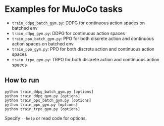 # Examples for MuJoCo tasks

- `train_ddpg_batch_gym.py`: DDPG for continuous action spaces on batched env
- `train_ddpg_gym.py`: DDPG for continuous action spaces
- `train_ppo_batch_gym.py`: PPO for both discrete action and continuous action spaces on batched env
- `train_ppo_gym.py`: PPO for both discrete action and continuous action spaces
- `train_trpo_gym.py`: TRPO for both discrete action and continuous action spaces

## How to run

```
python train_ddpg_batch_gym.py [options]
python train_ddpg_gym.py [options]
python train_ppo_batch_gym.py [options]
python train_ppo_gym.py [options]
python train_trpo_gym.py [options]
```

Specify `--help` or read code for options.
